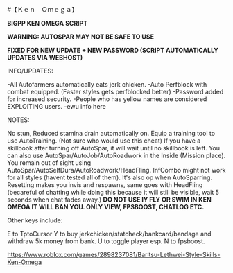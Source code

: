 #【Ｋｅｎ　Ｏｍｅｇａ】

**BIGPP KEN OMEGA SCRIPT**

**WARNING: AUTOSPAR MAY NOT BE SAFE TO USE**

**FIXED FOR NEW UPDATE + NEW PASSWORD (SCRIPT AUTOMATICALLY UPDATES VIA WEBHOST)**

INFO/UPDATES:

-All Autofarmers automatically eats jerk chicken.
-Auto Perfblock with combat equipped. (Faster styles gets perfblocked better)
-Password added for increased security.
-People who has yellow names are considered EXPLOITING users.
-ewu info here

NOTES: 

No stun, Reduced stamina drain automatically on.
Equip a training tool to use AutoTraining. (Not sure who would use this cheat)
If you have a skillbook after turning off AutoSpar, it will wait until no skillbook is left.
You can also use AutoSpar/AutoJob/AutoRoadwork in the Inside (Mission place).
You remain out of sight using AutoSpar/AutoSelfDura/AutoRoadwork/HeadFling.
InfCombo might not work for all styles (havent tested all of them). It's also op when AutoSparring.
Resetting makes you invis and respawns, same goes with HeadFling (becareful of chatting while doing this because it will still be visible, wait 5 seconds when chat fades away.)
**DO NOT USE IY FLY OR SWIM IN KEN OMEGA IT WILL BAN YOU. ONLY VIEW, FPSBOOST, CHATLOG ETC.**

Other keys include: 

E to TptoCursor
Y to buy jerkchicken/statcheck/bankcard/bandage and withdraw 5k money from bank.
U to toggle player esp.
N to fpsboost.

https://www.roblox.com/games/2898237081/Baritsu-Lethwei-Style-Skills-Ken-Omega
